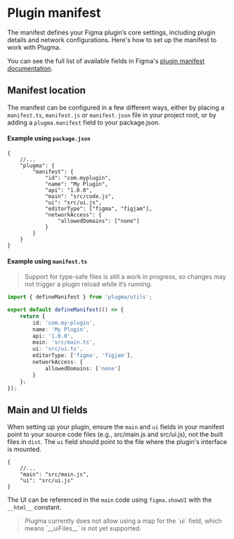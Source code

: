 # Plugin manifest

The manifest defines your Figma plugin’s core settings, including plugin details and network configurations. Here's how to set up the manifest to work with Plugma.

You can see the full list of available fields in Figma's [plugin manifest documentation](https://www.figma.com/plugin-docs/manifest/).

## Manifest location

The manifest can be configured in a few different ways, either by placing a `manifest.ts`, `manifest.js` or `manifest.json` file in your project root, or by adding a `plugma.manifest` field to your package.json.

#### Example using `package.json`

```jsonc
{
	//...
	"plugma": {
		"manifest": {
			"id": "com.myplugin",
			"name": "My Plugin",
			"api": "1.0.0",
			"main": "src/code.js",
			"ui": "src/ui.js",
			"editorType": ["figma", "figjam"],
			"networkAccess": {
				"allowedDomains": ["none"]
			}
		}
	}
}
```

#### Example using `manifest.ts`

<blockquote class="warning">
Support for type-safe files is still a work in progress, so changes may not trigger a plugin reload while it’s running.
</blockquote>

```ts
import { defineManifest } from 'plugma/utils';

export default defineManifest(() => {
	return {
		id: 'com.my-plugin',
		name: 'My Plugin',
		api: '1.0.0',
		main: 'src/main.ts',
		ui: 'src/ui.ts',
		editorType: ['figma', 'figjam'],
		networkAccess: {
			allowedDomains: ['none']
		}
	};
});
```

## Main and UI fields

When setting up your plugin, ensure the `main` and `ui` fields in your manifest point to your source code files (e.g., src/main.js and src/ui.js), not the built files in `dist`. The `ui` field should point to the file where the plugin's interface is mounted.

```jsonc
{
	//...
	"main": "src/main.js",
	"ui": "src/ui.js"
}
```

The UI can be referenced in the `main` code using `figma.showUI` with the `__html__` constant.

<blockquote class="warning">
Plugma currently does not allow using a map for the `ui` field, which means `__uiFiles__` is not yet supported.
</blockquote>

